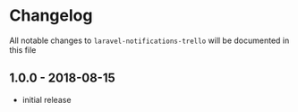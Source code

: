 # Changelog

All notable changes to `laravel-notifications-trello` will be documented in this file

## 1.0.0 - 2018-08-15

- initial release
